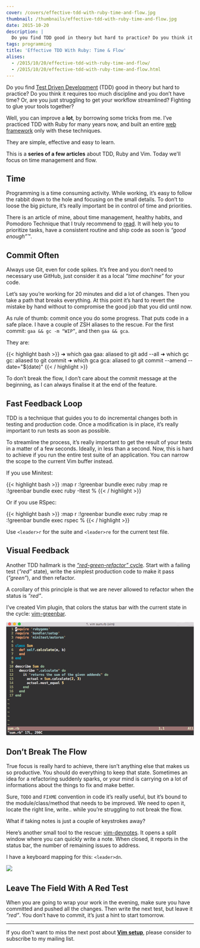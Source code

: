 ```yaml
---
cover: /covers/effective-tdd-with-ruby-time-and-flow.jpg
thumbnail: /thumbnails/effective-tdd-with-ruby-time-and-flow.jpg
date: 2015-10-20
description: |
  Do you find TDD good in theory but hard to practice? Do you think it requires too much discipline and you don’t have time? You can improve a lot, by borrowing well tested tricks from me. They are simple, effective and easy to learn.
tags: programming
title: 'Effective TDD With Ruby: Time & Flow'
alises:
  - /2015/10/20/effective-tdd-with-ruby-time-and-flow/
  - /2015/10/20/effective-tdd-with-ruby-time-and-flow.html
---
```


Do you find [Test Driven Development](https://en.wikipedia.org/wiki/Test-driven_development) (TDD) good in theory but hard to practice? Do you think it requires too much discipline and you don’t have time? Or, are you just struggling to get your workflow streamlined? Fighting to glue your tools together?

Well, you can improve a **lot**, by borrowing some tricks from me. I’ve practiced TDD with Ruby for many years now, and built an entire [web framework](http://lotusrb.org) only with these techniques.

They are simple, effective and easy to learn.

This is a **series of a few articles** about TDD, Ruby and Vim. Today we'll focus on time management and flow.

## Time

Programming is a time consuming activity. While working, it’s easy to follow the rabbit down to the hole and focusing on the small details. To don’t to loose the big picture, it’s really important be in control of time and priorities.

There is an article of mine, about time management, healthy habits, and Pomodoro Technique that I truly recommend to [read](/2015/10/13/effective-remote-working.html).
It will help you to prioritize tasks, have a consistent routine and ship code as soon is _“good enough”™_.

## Commit Often

Always use Git, even for code spikes. It’s free and you don’t need to necessary use GitHub, just consider it as a local _”time machine”_ for your code.

Let’s say you’re working for 20 minutes and did a lot of changes. Then you take a path that breaks everything. At this point it’s hard to revert the mistake by hand without to compromise the good job that you did until now.

As rule of thumb: commit once you do some progress. That puts code in a safe place. I have a couple of ZSH aliases to the rescue. For the first commit: `gaa && gc -m “WIP”`, and then `gaa && gca`.

They are:

{{< highlight bash >}}
➜ which gaa
gaa: aliased to git add --all
➜ which gc
gc: aliased to git commit
➜ which gca
gca: aliased to git commit --amend --date="$(date)"
{{< / highlight >}}

To don’t break the flow, I don’t care about the commit message at the beginning, as I can always finalise it at the end of the feature.

## Fast Feedback Loop

TDD is a technique that guides you to do incremental changes both in testing and production code. Once a modification is in place, it’s really important to run tests as soon as possible.

To streamline the process, it’s really important to get the result of your tests in a matter of a few seconds. Ideally, in less than a second. Now, this is hard to achieve if you run the entire test suite of an application. You can narrow the scope to the current Vim buffer instead.

If you use Minitest:

{{< highlight bash >}}
:map <leader>r :!greenbar bundle exec ruby<cr>
:map <leader>re :!greenbar bundle exec ruby -Itest %<cr>
{{< / highlight >}}

Or if you use RSpec:

{{< highlight bash >}}
:map <leader>r :!greenbar bundle exec ruby<cr>
:map <leader>re :!greenbar bundle exec rspec %<cr>
{{< / highlight >}}

Use `<leader>r` for the suite and `<leader>re` for the current test file.

## Visual Feedback

Another TDD hallmark is the [_“red-green-refactor”_ cycle](http://blog.cleancoder.com/uncle-bob/2014/12/17/TheCyclesOfTDD.html). Start with a failing test (_”red”_ state), write the simplest production code to make it pass (_”green”_), and then refactor.

A corollary of this principle is that we are never allowed to refactor when the status is _”red”_.

I’ve created Vim plugin, that colors the status bar with the current state in the cycle: [vim-greenbar](https://github.com/jodosha/vim-greenbar).

![](https://raw.githubusercontent.com/jodosha/vim-greenbar/master/vim-greenbar.gif)

## Don’t Break The Flow

True focus is really hard to achieve, there isn’t anything else that makes us so productive. You should do everything to keep that state. Sometimes an idea for a refactoring suddenly sparks, or your mind is carrying on a lot of informations about the things to fix and make better.

Sure, `TODO` and `FIXME` convention in code it’s really useful, but it’s bound to the module/class/method that needs to be improved. We need to open it, locate the right line, write.. while you’re struggling to not break the flow.

What if taking notes is just a couple of keystrokes away?

Here’s another small tool to the rescue: [vim-devnotes](https://github.com/jodosha/vim-devnotes). It opens a split window where you can quickly write a note. When closed, it reports in the status bar, the number of remaining issues to address.

I have a keyboard mapping for this: `<leader>dn`.

![](https://raw.githubusercontent.com/jodosha/vim-devnotes/master/screenshot.png)

## Leave The Field With A Red Test

When you are going to wrap your work in the evening, make sure you have committed and pushed all the changes. Then write the next test, but leave it _”red”_. You don’t have to commit, it’s just a hint to start tomorrow.

<hr>

If you don't want to miss the next post about **[Vim setup](/2015/10/27/effective-tdd-with-ruby-vim-setup.html)**, please consider to subscribe to my mailing list.

